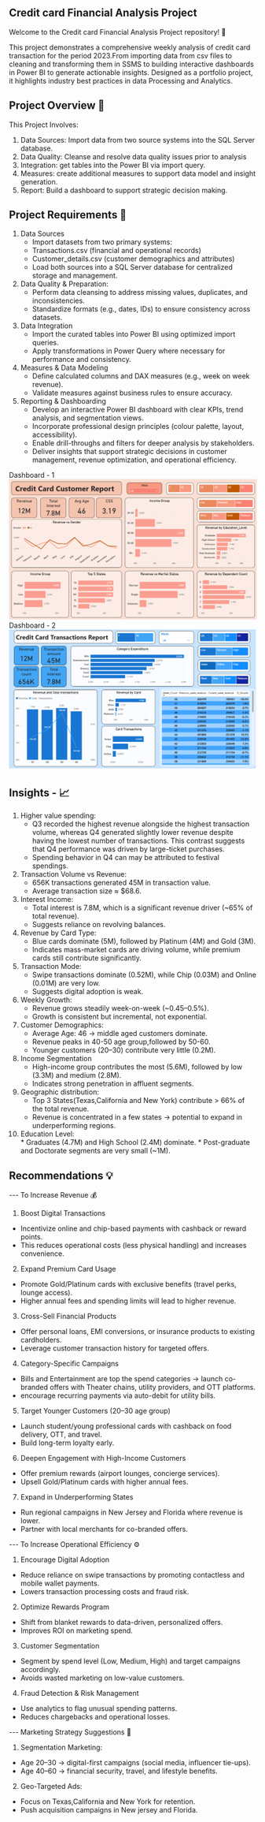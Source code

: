 Credit card Financial Analysis Project
---

Welcome to the Credit card Financial Analysis Project repository! 🚀

This project demonstrates a comprehensive weekly analysis of credit card transaction for the period 2023.From importing data from csv files to cleaning and transforming them in SSMS to building interactive dashboards in Power BI to generate actionable insights. Designed as a portfolio project, it highlights industry best practices in data Processing and Analytics.


Project Overview 🎯
---

This Project Involves:
  1)	Data Sources: Import data from two source systems into the SQL Server database.
  2)	Data Quality: Cleanse and resolve data quality issues prior to analysis
  3)	Integration: get tables into the Power BI via import query.
  4)	Measures: create additional measures to support data model and insight generation.
  5)	Report: Build a dashboard to support strategic decision making.

Project Requirements 🚀
---

 1. Data Sources
    * Import datasets from two primary systems:
    * Transactions.csv (financial and operational records)
    * Customer_details.csv (customer demographics and attributes)
    *	Load both sources into a SQL Server database for centralized storage and management.
 2.	Data Quality & Preparation:      
    * Perform data cleansing to address missing values, duplicates, and inconsistencies.
    * Standardize formats (e.g., dates, IDs) to ensure consistency across datasets.
 3.	Data Integration
    *	Import the curated tables into Power BI using optimized import queries.
    *	Apply transformations in Power Query where necessary for performance and consistency.
 4.	Measures & Data Modeling
    *	Define calculated columns and DAX measures (e.g., week on week revenue).
    *	Validate measures against business rules to ensure accuracy.
 5.	Reporting & Dashboarding
    * Develop an interactive Power BI dashboard with clear KPIs, trend analysis, and segmentation views.
    * Incorporate professional design principles (colour palette, layout, accessibility).
    *	Enable drill-throughs and filters for deeper analysis by stakeholders.
    *	Deliver insights that support strategic decisions in customer management, revenue optimization, and operational efficiency.


Dashboard - 1
![Credit Card Customer Dashboard](./Credit_card_Customer_Dashboard.png)
Dashboard - 2
![Credit Card Transactions Dashboard](Credit_card_Transactions_Dashboard.png)


Insights - 📈
---
  1. Higher value spending:  
     * Q3 recorded the highest revenue alongside the highest transaction volume, whereas Q4 generated slightly lower revenue despite having the lowest number of transactions. This contrast suggests that Q4 performance  was driven by large-ticket purchases. 
     * Spending behavior in Q4 can may be attributed to festival spendings.
  2. Transaction Volume vs Revenue:
     * 656K transactions generated 45M in transaction value.
     * Average transaction size ≈ $68.6.
  3. Interest Income: 
     * Total interest is 7.8M, which is a significant revenue driver (~65% of total revenue).
     * Suggests reliance on revolving balances.
  4. Revenue by Card Type:
     *	Blue cards dominate (5M), followed by Platinum (4M) and Gold (3M).
     *	Indicates mass-market cards are driving volume, while premium cards still contribute significantly.
  5. Transaction Mode:
     *	Swipe transactions dominate (0.52M), while Chip (0.03M) and Online (0.01M) are very low.
     *	Suggests digital adoption is weak.
  6. Weekly Growth:
     *	Revenue grows steadily week-on-week (~0.45–0.5%).
     *	Growth is consistent but incremental, not exponential.   
  7. Customer Demographics:
     * Average Age: 46 → middle aged customers dominate.
     * Revenue peaks in 40-50 age group,followed by 50-60.
     * Younger customers (20–30) contribute very little (0.2M).
  8. Income Segmentation
     * High-income group contributes the most (5.6M), followed by low (3.3M) and medium (2.8M).
     * Indicates strong penetration in affluent segments.  
  9. Geographic distribution:
     * Top 3 States(Texas,California and New York) contribute > 66% of the total revenue.
     * Revenue is concentrated in a few states → potential to expand in underperforming regions.
  10. Education Level:  
     * Graduates (4.7M) and High School (2.4M) dominate. 
     * Post-graduate and Doctorate segments are very small (~1M).

Recommendations 💡   
---

--- To Increase Revenue 💰
1. Boost Digital Transactions
*	Incentivize online and chip-based payments with cashback or reward points.
* This reduces operational costs (less physical handling) and increases convenience.
2. Expand Premium Card Usage
*  Promote Gold/Platinum cards with exclusive benefits (travel perks, lounge access).
*  Higher annual fees and spending limits will lead to higher revenue.
3. Cross-Sell Financial Products
*	 Offer personal loans, EMI conversions, or insurance products to existing cardholders.
*  Leverage customer transaction history for targeted offers.
4. Category-Specific Campaigns
*  Bills and Entertainment are top the spend categories → launch co-branded offers with Theater chains, utility providers, and OTT platforms.
*  encourage recurring payments via auto-debit for utility bills.
5. 	Target Younger Customers (20–30 age group)
* 	Launch student/young professional cards with cashback on food delivery, OTT, and travel.
* 	Build long-term loyalty early.
6. 	Deepen Engagement with High-Income Customers
* 	Offer premium rewards (airport lounges, concierge services).
* 	Upsell Gold/Platinum cards with higher annual fees.
7. 	Expand in Underperforming States
* 	Run regional campaigns in New Jersey and Florida where revenue is lower.
* 	Partner with local merchants for co-branded offers.



--- To Increase Operational Efficiency ⚙️
1. Encourage Digital Adoption
*	Reduce reliance on swipe transactions by promoting contactless and mobile wallet payments.
* Lowers transaction processing costs and fraud risk.
2. Optimize Rewards Program
* Shift from blanket rewards to data-driven, personalized offers.
* Improves ROI on marketing spend.
3. Customer Segmentation
* Segment by spend level (Low, Medium, High) and target campaigns accordingly.
*	Avoids wasted marketing on low-value customers.
4. Fraud Detection & Risk Management
*	Use analytics to flag unusual spending patterns.
* Reduces chargebacks and operational losses.


 --- Marketing Strategy Suggestions 📢
1. Segmentation Marketing:
* Age 20–30 → digital-first campaigns (social media, influencer tie-ups).
* Age 40–60 → financial security, travel, and lifestyle benefits.
  
2. Geo-Targeted Ads:
* Focus on Texas,California and New York for retention.
* Push acquisition campaigns in New jersey and Florida.
















   





